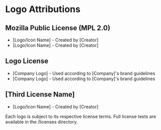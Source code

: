 # Logo Attributions

## Mozilla Public License (MPL 2.0)
- [Logo/Icon Name] - Created by [Creator]
- [Logo/Icon Name] - Created by [Creator]

## Logo License
- [Company Logo] - Used according to [Company]'s brand guidelines
- [Company Logo] - Used according to [Company]'s brand guidelines

## [Third License Name]
- [Logo/Icon Name] - Created by [Creator]

Each logo is subject to its respective license terms. Full license texts are available in the /licenses directory.